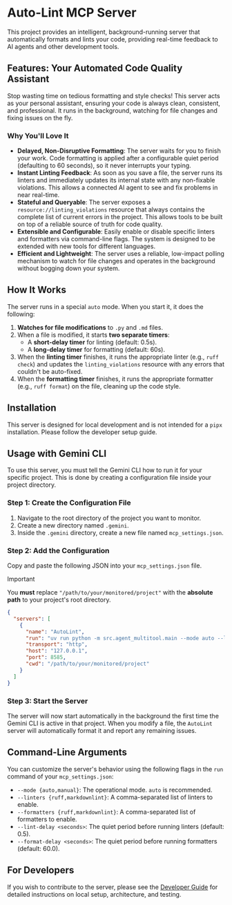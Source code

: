 # Auto-Lint MCP Server

This project provides an intelligent, background-running server that
automatically formats and lints your code, providing real-time feedback to AI
agents and other development tools.

## Features: Your Automated Code Quality Assistant

Stop wasting time on tedious formatting and style checks! This server acts as
your personal assistant, ensuring your code is always clean, consistent, and
professional. It runs in the background, watching for file changes and fixing
issues on the fly.

### Why You'll Love It

* **Delayed, Non-Disruptive Formatting**: The server waits for you to finish
    your work. Code formatting is applied after a configurable quiet period
    (defaulting to 60 seconds), so it never interrupts your typing.
* **Instant Linting Feedback**: As soon as you save a file, the server runs
    its linters and immediately updates its internal state with any non-fixable
    violations. This allows a connected AI agent to see and fix problems in
    near real-time.
* **Stateful and Queryable**: The server exposes a
    `resource://linting_violations` resource that always contains the complete
    list of current errors in the project. This allows tools to be built on top
    of a reliable source of truth for code quality.
* **Extensible and Configurable**: Easily enable or disable specific linters
    and formatters via command-line flags. The system is designed to be
    extended with new tools for different languages.
* **Efficient and Lightweight**: The server uses a reliable, low-impact
    polling mechanism to watch for file changes and operates in the background
    without bogging down your system.

## How It Works

The server runs in a special `auto` mode. When you start it, it does the
following:

1. **Watches for file modifications** to `.py` and `.md` files.
2. When a file is modified, it starts **two separate timers**:
    * A **short-delay timer** for linting (default: 0.5s).
    * A **long-delay timer** for formatting (default: 60s).
3. When the **linting timer** finishes, it runs the appropriate linter (e.g.,
    `ruff check`) and updates the `linting_violations` resource with any errors
    that couldn't be auto-fixed.
4. When the **formatting timer** finishes, it runs the appropriate formatter
    (e.g., `ruff format`) on the file, cleaning up the code style.

## Installation

This server is designed for local development and is not intended for a `pipx`
installation. Please follow the developer setup guide.

## Usage with Gemini CLI

To use this server, you must tell the Gemini CLI how to run it for your
specific project. This is done by creating a configuration file inside your
project directory.

### Step 1: Create the Configuration File

1. Navigate to the root directory of the project you want to monitor.
2. Create a new directory named `.gemini`.
3. Inside the `.gemini` directory, create a new file named
    `mcp_settings.json`.

### Step 2: Add the Configuration

Copy and paste the following JSON into your `mcp_settings.json` file.

> [!IMPORTANT]
> You **must** replace `"/path/to/your/monitored/project"` with the
> **absolute path** to your project's root directory.

```json
{
  "servers": [
    {
      "name": "AutoLint",
      "run": "uv run python -m src.agent_multitool.main --mode auto --linters ruff,markdownlint --formatters ruff,markdownlint", <!-- markdownlint-disable-line MD013 -->
      "transport": "http",
      "host": "127.0.0.1",
      "port": 8585,
      "cwd": "/path/to/your/monitored/project"
    }
  ]
}
```

### Step 3: Start the Server

The server will now start automatically in the background the first time the
Gemini CLI is active in that project. When you modify a file, the `AutoLint`
server will automatically format it and report any remaining issues.

## Command-Line Arguments

You can customize the server's behavior using the following flags in the `run`
command of your `mcp_settings.json`:

* `--mode {auto,manual}`: The operational mode. `auto` is recommended.
* `--linters {ruff,markdownlint}`: A comma-separated list of linters to
    enable.
* `--formatters {ruff,markdownlint}`: A comma-separated list of formatters to
    enable.
* `--lint-delay <seconds>`: The quiet period before running linters (default:
    0.5).
* `--format-delay <seconds>`: The quiet period before running formatters
    (default: 60.0).

## For Developers

If you wish to contribute to the server, please see the
[Developer Guide](README-dev.md) for detailed instructions on local setup,
architecture, and testing.
